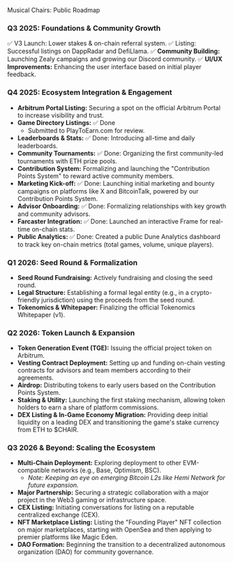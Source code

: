Musical Chairs: Public Roadmap

### Q3 2025: Foundations & Community Growth

✅ V3 Launch: Lower stakes & on-chain referral system.
✅ Listing: Successful listings on DappRadar and DefiLlama.
✅ **Community Building:** Launching Zealy campaigns and growing our Discord community.
✅ **UI/UX Improvements:** Enhancing the user interface based on initial player feedback.

### Q4 2025: Ecosystem Integration & Engagement

*   **Arbitrum Portal Listing:** Securing a spot on the official Arbitrum Portal to increase visibility and trust.
*   **Game Directory Listings:** ✅ Done
    *   Submitted to PlayToEarn.com for review.
*   **Leaderboards & Stats:** ✅ Done: Introducing all-time and daily leaderboards.
*   **Community Tournaments:** ✅ Done: Organizing the first community-led tournaments with ETH prize pools.
*   **Contribution System:** Formalizing and launching the "Contribution Points System" to reward active community members.
*   **Marketing Kick-off:** ✅ Done: Launching initial marketing and bounty campaigns on platforms like X and BitcoinTalk, powered by our Contribution Points System.
*   **Advisor Onboarding:** ✅ Done: Formalizing relationships with key growth and community advisors.
*   **Farcaster Integration:** ✅ Done: Launched an interactive Frame for real-time on-chain stats.
*   **Public Analytics:** ✅ Done: Created a public Dune Analytics dashboard to track key on-chain metrics (total games, volume, unique players).

### Q1 2026: Seed Round & Formalization
 
*   **Seed Round Fundraising:** Actively fundraising and closing the seed round.
*   **Legal Structure:** Establishing a formal legal entity (e.g., in a crypto-friendly jurisdiction) using the proceeds from the seed round.
*   **Tokenomics & Whitepaper:** Finalizing the official Tokenomics Whitepaper (v1).
 
### Q2 2026: Token Launch & Expansion

*   **Token Generation Event (TGE):** Issuing the official project token on Arbitrum.
*   **Vesting Contract Deployment:** Setting up and funding on-chain vesting contracts for advisors and team members according to their agreements.
*   **Airdrop:** Distributing tokens to early users based on the Contribution Points System.
*   **Staking & Utility:** Launching the first staking mechanism, allowing token holders to earn a share of platform commissions.
*   **DEX Listing & In-Game Economy Migration:** Providing deep initial liquidity on a leading DEX and transitioning the game's stake currency from ETH to $CHAIR.

### Q3 2026 & Beyond: Scaling the Ecosystem

*   **Multi-Chain Deployment:** Exploring deployment to other EVM-compatible networks (e.g., Base, Optimism, BSC).
    *   *Note: Keeping an eye on emerging Bitcoin L2s like Hemi Network for future expansion.*
*   **Major Partnership:** Securing a strategic collaboration with a major project in the Web3 gaming or infrastructure space.
*   **CEX Listing:** Initiating conversations for listing on a reputable centralized exchange (CEX).
*   **NFT Marketplace Listing:** Listing the "Founding Player" NFT collection on major marketplaces, starting with OpenSea and then applying to premier platforms like Magic Eden.
*   **DAO Formation:** Beginning the transition to a decentralized autonomous organization (DAO) for community governance.
